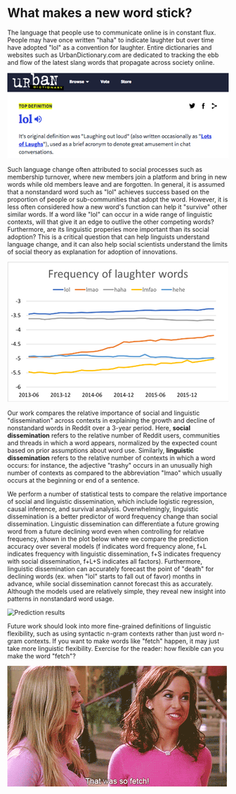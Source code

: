 # What makes a new word stick?

The language that people use to communicate online is in constant flux.
People may have once written "haha" to indicate laughter but over time have adopted "lol" as a convention for laughter.
Entire dictionaries and websites such as UrbanDictionary.com are dedicated to tracking the ebb and flow of the latest slang words that propagate across society online.

![UrbanDictionary lol](lol.png)

Such language change often attributed to social processes such as membership turnover,  where new members join a platform and bring in new words while old members leave and are forgotten.
In general, it is assumed that a nonstandard word such as "lol" achieves success based on the proportion of people or sub-communities that adopt the word.
However, it is less often considered how a new word's function can help it "survive" other similar words.
If a word like "lol" can occur in a wide range of linguistic contexts, will that give it an edge to outlive the other competing words?
Furthermore, are its linguistic properies more important than its social adoption?
This is a critical question that can help linguists understand language change, and it can also help social scientists understand the limits of social theory as explanation for adoption of innovations.

!["lol" frequency over time on Reddit](word_frequency.png)

Our work compares the relative importance of social and linguistic "dissemination" across contexts in explaining the growth and decline of nonstandard words in Reddit over a 3-year period.
Here, **social dissemination** refers to the relative number of Reddit users, communities and threads in which a word appears, normalized by the expected count based on prior assumptions about word use.
Similarly, **linguistic dissemination** refers to the relative number of contexts in which a word occurs: for instance, the adjective "trashy" occurs in an unusually high number of contexts as compared to the abbreviation "lmao" which usually occurs at the beginning or end of a sentence.

We perform a number of statistical tests to compare the relative importance of social and linguistic dissemination, which include logistic regression, causal inference, and survival analysis.
Overwhelmingly, linguistic dissemination is a better predictor of word frequency change than social dissemination.
Linguistic dissemination can differentiate a future growing word from a future declining word even when controlling for relative frequency, shown in the plot below where we compare the prediction accuracy over several models (f indicates word frequency alone, f+L indicates frequency with linguistic dissemination, f+S indicates frequency with social dissemination, f+L+S indicates all factors).
Furthermore, linguistic dissemination can accurately forecast the point of "death" for declining words (ex. when "lol" starts to fall out of favor) months in advance, while social dissemination cannot forecast this as accurately.
Although the models used are relatively simple, they reveal new insight into patterns in nonstandard word usage.

![Prediction results](prediction_results.png)

Future work should look into more fine-grained definitions of linguistic flexibility, such as using syntactic n-gram contexts rather than just word n-gram contexts.
If you want to make words like "fetch" happen, it may just take more linguistic flexibility. 
Exercise for the reader: how flexible can you make the word "fetch"?

![So fetch!](fetch.gif)